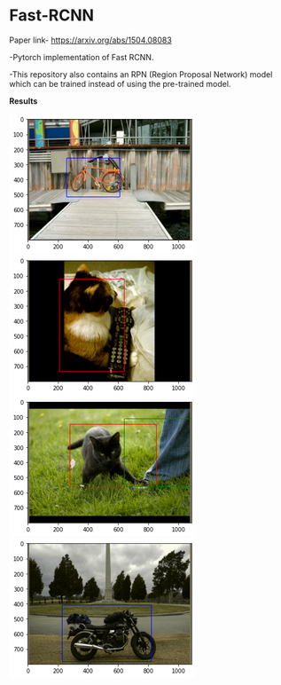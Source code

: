 # Fast-RCNN

Paper link- https://arxiv.org/abs/1504.08083

-Pytorch implementation of Fast RCNN. 

-This repository also contains an RPN (Region Proposal Network) model which can be trained instead of using the pre-trained model.

**Results**


![](6.5.4.png)
![](6.5.6.png)
![](6.5.8.png)
![](6.5.10.png)



